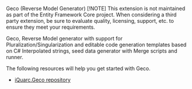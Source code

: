 Geco (Reverse Model Generator)
[!NOTE]
This extension is not maintained as part of the Entity Framework Core project. When considering a third party extension, be sure to evaluate quality, licensing, support, etc. to ensure they meet your requirements.

Geco, Reverse Model generator with support for Pluralization/Singularization and editable code generation templates based on C# Interpolated strings,
seed data generator with Merge scripts and runner.

The following resources will help you get started with Geco.

* [iQuarc.Geco repository](https://github.com/iQuarc/Geco)
